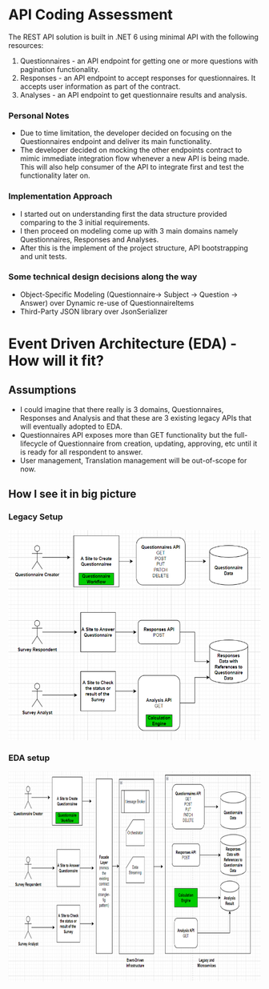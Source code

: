 # API Coding Assessment

The REST API solution is built in .NET 6 using minimal API with the following resources:

1. Questionnaires - an API endpoint for getting one or more questions with pagination functionality.
2. Responses - an API endpoint to accept responses for questionnaires. It accepts user information as part of the contract.
3. Analyses - an API endpoint to get questionnaire results and analysis.

### Personal Notes

- Due to time limitation, the developer decided on focusing on the Questionnaires endpoint and deliver its main functionality.
- The developer decided on mocking the other endpoints contract to mimic immediate integration flow whenever a new API is being made. This will also help consumer of the API to integrate first and test the functionality later on.

### Implementation Approach

- I started out on understanding first the data structure provided comparing to the 3 initial requirements.
- I then proceed on modeling come up with 3 main domains namely Questionnaires, Responses and Analyses.
- After this is the implement of the project structure, API bootstrapping and unit tests.

### Some technical design decisions along the way

- Object-Specific Modeling (Questionnaire-> Subject -> Question -> Answer) over Dynamic re-use of QuestionnaireItems
- Third-Party JSON library over JsonSerializer

# Event Driven Architecture (EDA) - How will it fit?

## Assumptions

- I could imagine that there really is 3 domains, Questionnaires, Responses and Analysis and that these are 3 existing legacy APIs that will eventually adopted to EDA.
- Questionnaires API exposes more than GET functionality but the full-lifecycle of Questionnaire from creation, updating, approving, etc until it is ready for all respondent to answer.
- User management, Translation management will be out-of-scope for now.

## How I see it in big picture

### Legacy Setup

<img src="docs/existing.png" height="420px"/>

### EDA setup

<img src="docs/eda.png" height="420px"/>
